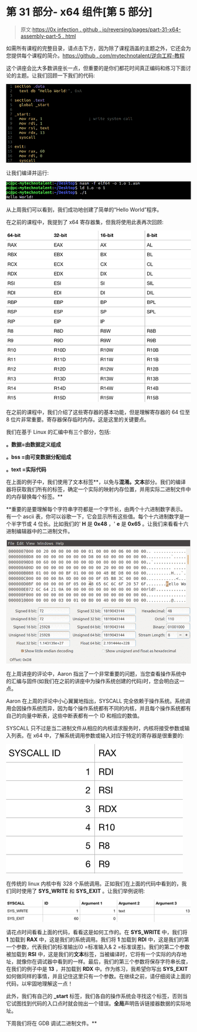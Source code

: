 # 第 31 部分- x64 组件[第 5 部分]

> 原文:[https://0x infection . github . io/reversing/pages/part-31-x64-assembly-part-5 . html](https://0xinfection.github.io/reversing/pages/part-31-x64-assembly-part-5.html)

如需所有课程的完整目录，请点击下方，因为除了课程涵盖的主题之外，它还会为您提供每个课程的简介。[https://github . com/mytechnotalent/逆向工程-教程](https://github.com/mytechnotalent/Reverse-Engineering-Tutorial)

这个讲座会比大多数讲座长一点，但重要的是你们都花时间真正编码和练习下面讨论的主题。让我们回顾一下我们的代码:

![](img/6633c221d519f8948b168c1fc271537d.png)

让我们编译并运行:

![](img/1ec08b282251d8fe1d68a00914497641.png)

从上周我们可以看到，我们成功地创建了简单的“Hello World”程序。

在之前的课程中，我提到了 x64 寄存器集，但我将使用此表再次回顾:

![](img/678e7303331565fc5bcaa08400946132.png)

在之前的课程中，我们介绍了这些寄存器的基本功能，但是理解寄存器的 64 位至 8 位片非常重要。寄存器保存临时内存。这是这里的关键要点。

我们在基于 Linux 的汇编中有三个部分，包括:

**。数据=由数据定义组成**

**。bss =由可变数据分配组成**

**。text =实际代码**

在上面的例子中，我们使用了文本标签**，以免与**混淆。文本**部分。我们的编译器将获取我们所有的标签，确定一个实际的映射内存位置，并用实际二进制文件中的内存替换每个标签。**

 **重要的是要理解每个字符串字符都是一个字节长，由两个十六进制数字表示。有一个 ascii 表，你可以谷歌一下，它会显示所有这些值。每个十六进制数字是一个半字节或 4 位长。比如我们的' **H** 是 **0x48** ，' **e** 是 **0x65** 。让我们来看看十六进制编辑器中的二进制文件。

![](img/66abc5eac641a4ce7d57a04c8352a152.png)

在上周讲座的评论中，Aaron 指出了一个非常重要的问题，当您查看操作系统中的汇编与固件(如我们在之前的讲座中为操作系统创建的代码)时，您会明白这一点。

Aaron 在上周的评论中小心翼翼地指出，SYSCALL 完全依赖于操作系统。系统调用会因操作系统而异，因为每个操作系统都有不同的内核，并且每个操作系统都有自己的向量中断表，这些中断表都有一个 ID 和相应的数值。

SYSCALL 只不过是当二进制文件从相应的内核请求服务时，内核将接受参数或输入列表。在 x64 中，了解系统调用参数或输入对应于特定的寄存器是很重要的:

![](img/22e36dd1aa576216cd94200070bc0b46.png)

在传统的 linux 内核中有 328 个系统调用。正如我们在上面的代码中看到的，我们同时使用了 **SYS_WRITE** 和 **SYS_EXIT** 。让我们举例说明:

![](img/9dde4300e6c963fedbb05a1cca934125.png)

请花点时间看看上面的代码，看看这是如何工作的。在 **SYS_WRITE** 中，我们将 **1** 加载到 **RAX** 中，这是我们的系统调用。我们将 **1** 加载到 **RDI** 中，这是我们的第一个参数，代表我们的标准输出(0 =标准输入& 2 =标准误差)。我们的第二个参数被加载到 **RSI** 中，这是我们的**文本**标签，当被编译时，它将有一个实际的内存地址，就像你在调试器中看到的一样。最后，我们的第三个参数将保存字符串长度，在我们的例子中是 **13** ，并加载到 **RDX** 中。作为练习，我希望你写出 **SYS_EXIT** 如何做同样的事情，并且记住这里只有一个参数。在继续之前，请仔细阅读上面的代码，以牢固地理解这一点！

此外，我们有自己的 **_start** 标签，我们各自的操作系统会寻找这个标签，否则当它试图找到代码的入口点时就会抛出一个错误。**全局**声明告诉链接器数据的实际地址。

下周我们将在 GDB 调试二进制文件。**